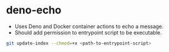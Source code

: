 # deno-echo

- Uses Deno and Docker container actions to echo a message.
- Should add permission to entrypoint script to be executable.

```sh
git update-index --chmod=+x <path-to-entrypoint-script>
```

